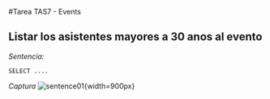 #Tarea TAS7 - Events
## Listar los asistentes mayores a 30 anos al evento
*Sentencia:*
```
SELECT ....
```
*Captura*
![sentence01](./capturas/sentence01.jpg){width=900px}
